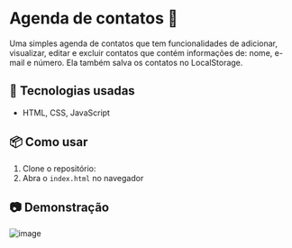 # Agenda de contatos 🧮
Uma simples agenda de contatos que tem funcionalidades de adicionar, visualizar, editar e excluir contatos que contém informações de: nome, e-mail e número. Ela também salva os contatos no LocalStorage.

## 🚀 Tecnologias usadas  
- HTML, CSS, JavaScript

## 📦 Como usar  
1. Clone o repositório:  
2. Abra o `index.html` no navegador

## 📷 Demonstração  
![image](https://github.com/user-attachments/assets/a295e726-27cc-4e48-a003-680468a356a9)
